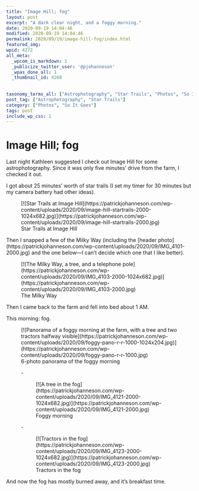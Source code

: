 ```yaml
---
title: "Image Hill; fog"
layout: post
excerpt: "A dark clear night, and a foggy morning."
date: 2020-09-19 14:04:46
modified: 2020-09-19 14:04:46
permalink: 2020/09/19/image-hill-fog/index.html
featured_img: 
wpid: 4272
all_meta: 
  _wpcom_is_markdown: 1
  _publicize_twitter_user: '@pjohanneson'
  _wpas_done_all: 1
  _thumbnail_id: 4268
  
  
taxonomy_terms_all: ["Astrophotography", "Star Trails", "Photos", "So It Goes"]
post_tag: ["Astrophotography", "Star Trails"]
category: ["Photos", "So It Goes"]
tags: post
include_wp_css: 1
---
```


# Image Hill; fog

Last night Kathleen suggested I check out Image Hill for some astrophotography. Since it was only five minutes’ drive from the farm, I checked it out.

I got about 25 minutes’ worth of star trails (I set my timer for 30 minutes but my camera battery had other ideas).

<figure class="wp-block-image size-large">[![Star Trails at Image Hill](https://patrickjohanneson.com/wp-content/uploads/2020/09/image-hill-startrails-2000-1024x682.jpg)](https://patrickjohanneson.com/wp-content/uploads/2020/09/image-hill-startrails-2000.jpg)<figcaption>Star Trails at Image Hill</figcaption></figure>Then I snapped a few of the Milky Way (including the [header photo](https://patrickjohanneson.com/wp-content/uploads/2020/09/IMG_4101-2000.jpg) and the one below—I can’t decide which one that I like better).

<figure class="wp-block-image size-large">[![The Milky Way, a tree, and a telephone pole](https://patrickjohanneson.com/wp-content/uploads/2020/09/IMG_4103-2000-1024x682.jpg)](https://patrickjohanneson.com/wp-content/uploads/2020/09/IMG_4103-2000.jpg)<figcaption>The Milky Way</figcaption></figure>Then I came back to the farm and fell into bed about 1 AM.

This morning: fog.

<figure class="wp-block-image size-large">[![Panorama of a foggy morning at the farm, with a tree and two tractors halfway visible](https://patrickjohanneson.com/wp-content/uploads/2020/09/foggy-pano-r-r-1000-1024x204.jpg)](https://patrickjohanneson.com/wp-content/uploads/2020/09/foggy-pano-r-r-1000.jpg)<figcaption>6-photo panorama of the foggy morning</figcaption></figure><figure class="is-layout-flex wp-block-gallery-96 wp-block-gallery columns-2 is-cropped">- <figure>[![A tree in the fog](https://patrickjohanneson.com/wp-content/uploads/2020/09/IMG_4121-2000-1024x682.jpg)](https://patrickjohanneson.com/wp-content/uploads/2020/09/IMG_4121-2000.jpg)<figcaption class="blocks-gallery-item__caption">Foggy morning</figcaption></figure>
- <figure>[![Tractors in the fog](https://patrickjohanneson.com/wp-content/uploads/2020/09/IMG_4123-2000-1024x682.jpg)](https://patrickjohanneson.com/wp-content/uploads/2020/09/IMG_4123-2000.jpg)<figcaption class="blocks-gallery-item__caption">Tractors in the fog</figcaption></figure>

</figure>And now the fog has mostly burned away, and it’s breakfast time.